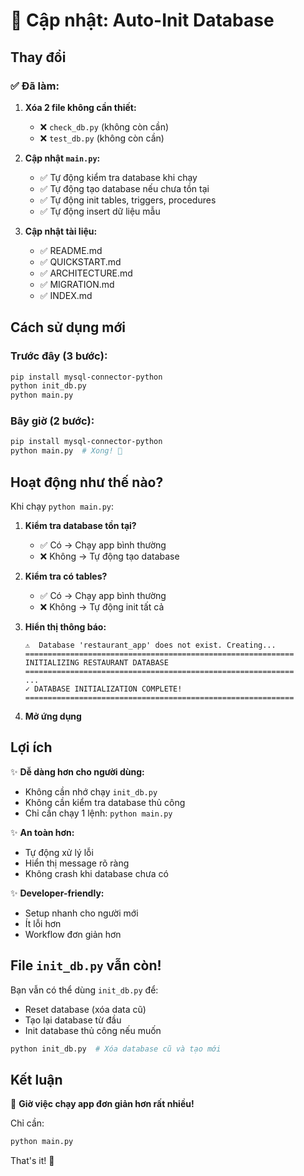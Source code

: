 # 🎉 Cập nhật: Auto-Init Database

## Thay đổi

### ✅ Đã làm:

1. **Xóa 2 file không cần thiết:**
   - ❌ `check_db.py` (không còn cần)
   - ❌ `test_db.py` (không còn cần)

2. **Cập nhật `main.py`:**
   - ✅ Tự động kiểm tra database khi chạy
   - ✅ Tự động tạo database nếu chưa tồn tại
   - ✅ Tự động init tables, triggers, procedures
   - ✅ Tự động insert dữ liệu mẫu

3. **Cập nhật tài liệu:**
   - ✅ README.md
   - ✅ QUICKSTART.md
   - ✅ ARCHITECTURE.md
   - ✅ MIGRATION.md
   - ✅ INDEX.md

## Cách sử dụng mới

### Trước đây (3 bước):
```bash
pip install mysql-connector-python
python init_db.py
python main.py
```

### Bây giờ (2 bước):
```bash
pip install mysql-connector-python
python main.py  # Xong! 🎉
```

## Hoạt động như thế nào?

Khi chạy `python main.py`:

1. **Kiểm tra database tồn tại?**
   - ✅ Có → Chạy app bình thường
   - ❌ Không → Tự động tạo database

2. **Kiểm tra có tables?**
   - ✅ Có → Chạy app bình thường
   - ❌ Không → Tự động init tất cả

3. **Hiển thị thông báo:**
   ```
   ⚠️  Database 'restaurant_app' does not exist. Creating...
   ============================================================
   INITIALIZING RESTAURANT DATABASE
   ============================================================
   ...
   ✓ DATABASE INITIALIZATION COMPLETE!
   ============================================================
   ```

4. **Mở ứng dụng**

## Lợi ích

✨ **Dễ dàng hơn cho người dùng:**
- Không cần nhớ chạy `init_db.py`
- Không cần kiểm tra database thủ công
- Chỉ cần chạy 1 lệnh: `python main.py`

✨ **An toàn hơn:**
- Tự động xử lý lỗi
- Hiển thị message rõ ràng
- Không crash khi database chưa có

✨ **Developer-friendly:**
- Setup nhanh cho người mới
- Ít lỗi hơn
- Workflow đơn giản hơn

## File `init_db.py` vẫn còn!

Bạn vẫn có thể dùng `init_db.py` để:
- Reset database (xóa data cũ)
- Tạo lại database từ đầu
- Init database thủ công nếu muốn

```bash
python init_db.py  # Xóa database cũ và tạo mới
```

## Kết luận

🎯 **Giờ việc chạy app đơn giản hơn rất nhiều!**

Chỉ cần:
```bash
python main.py
```

That's it! 🚀
